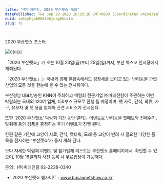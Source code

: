 ```yaml
---
title: "㈜미래전람, 2020 부산펫쇼 개최"
datePublished: Tue Sep 29 2020 16:30:26 GMT+0000 (Coordinated Universal Time)
cuid: cm6zyhgpb000i08juag0hcs1b
slug: 76

---
```



2020 부산펫쇼 포스터

![이미지](https://cdn.hashnode.com/res/hashnode/image/upload/v1739246539863/7a1078f5-6f50-4867-b96f-9f6a944c61ce.jpeg)

「2020 부산펫쇼」가 오는 10월 23일(금)부터 25일(일)까지, 부산 벡스코 전시장에서 개최된다.

「2020 부산펫쇼」는 국내외 경제 불황속에서도 성장세를 보이고 있는 반려동물 관련 산업의 모든 것을 한눈에 볼 수 있는 전시회이다.

부산경남 대표방송인 KNN이 주최하고 박람회 전문기업 ㈜미래전람이 주관하는 이번 박람회는 국내외 120여 업체, 150부스 규모로 진행 될 예정이며, 펫 사료, 간식, 의류, 가구, 유모차 및 펫 용품 업체와 관련 서비스가 전시된다.

또한 ‘2020 부산펫쇼’ 박람회 기간 동안 열리는 이벤트로 반려동물 펫매트와 전해수기, 탈취제 등의 경품을 증정하는 후기 이벤트가 진행 된다.

한편 같은 기간에 고양이 사료, 간식, 캣타워, 모래 등 고양이 반려 시 필요한 다양한 품목을 전시하는 ‘부산캣쇼’가 동시 개최 된다.

보다 자세한 박람회 이벤트 및 참가업체 리스트는 부산펫쇼 홈페이지에서  확인할 수 있으며, 10월 18일까지 사전 등록 시 무료입장이 가능하다.

문의 : (주)미래전람 02-2238-0340

- 2020 부산펫쇼 웹사이트 : www.busanpetshow.co.kr